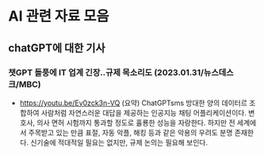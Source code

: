 # AI 관련 자료 모음

## chatGPT에 대한 기사
### 챗GPT 돌풍에 IT 업계 긴장‥규제 목소리도 (2023.01.31/뉴스데스크/MBC)
- https://youtu.be/Ev0zck3n-VQ
(요약) ChatGPTsms 방대한 양의 데이터르 조합하여 사람처럼 자연스러운 대답을 제공하는 인공지능 채팅 어플리케이션이다. 변호사, 의사 면허 시험까지 통과할 정도로 휼룡한 성능을 자랑한다. 하지만 전 세계에서 주목받고 있는 만큼 표절, 자동 악플, 해킹 등과 같은 악용의 우려도 분명 존재한다. 신기술에 적대적일 필요는 없지만, 규제 논의는 필요해 보인다. 
